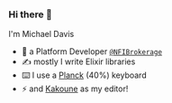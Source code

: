 ### Hi there :wave:

I'm Michael Davis

- :briefcase: a Platform Developer [`@NFIBrokerage`](https://github.com/NFIBrokerage)
- :writing_hand: mostly I write Elixir libraries
- :keyboard: I use a [Planck](https://olkb.com/collections/planck) (40%) keyboard
- :zap: and [Kakoune](https://github.com/mawww/kakoune) as my editor!
